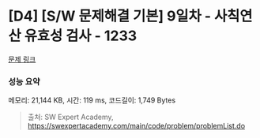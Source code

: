 # [D4] [S/W 문제해결 기본] 9일차 - 사칙연산 유효성 검사 - 1233 

[문제 링크](https://swexpertacademy.com/main/code/problem/problemDetail.do?contestProbId=AV141176AIwCFAYD) 

### 성능 요약

메모리: 21,144 KB, 시간: 119 ms, 코드길이: 1,749 Bytes



> 출처: SW Expert Academy, https://swexpertacademy.com/main/code/problem/problemList.do